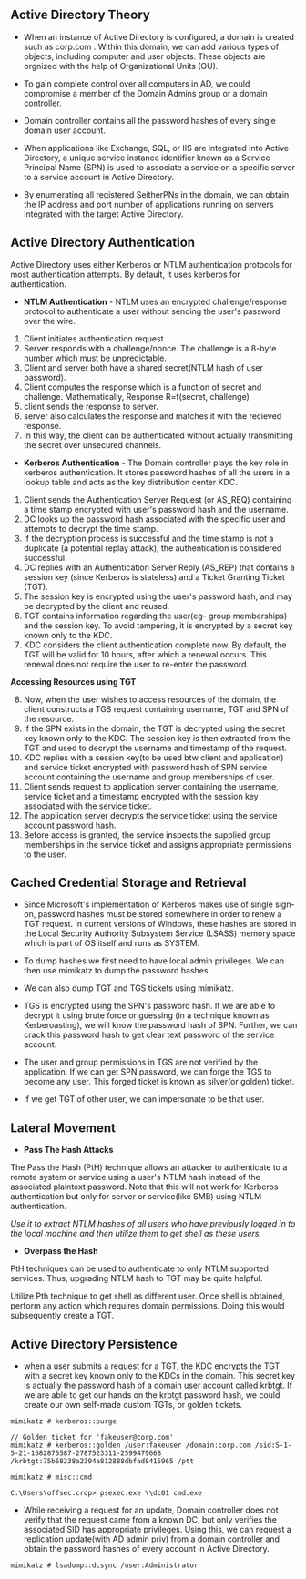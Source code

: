 ## Active Directory Theory

* When an instance of Active Directory is configured, a domain is created such as corp.com . Within this domain, we can add various types of objects, including computer and user objects. These objects are orgnized with the help of Organizational Units (OU).

* To gain complete control over all computers in AD, we could compromise a member of the Domain Admins group or a domain controller.

* Domain controller contains all the password hashes of every single domain user account.

* When applications like Exchange, SQL, or IIS are integrated into Active Directory, a unique service instance identifier known as a Service Principal Name (SPN) is used to associate a service on a specific server to a service account in Active Directory.

* By enumerating all registered SeitherPNs in the domain, we can obtain the IP address and port number of applications running on servers integrated with the target Active Directory.

## Active Directory Authentication

Active Directory uses either Kerberos or NTLM authentication protocols for most authentication attempts. By default, it uses kerberos for authentication.


* __NTLM Authentication__ - NTLM uses an encrypted challenge/response protocol to authenticate a user without sending the user's password over the wire.


1. Client initiates authentication request
2. Server responds with a challenge/nonce. The challenge is a 8-byte number which must be unpredictable.
3. Client and server both have a shared secret(NTLM hash of user password).
4. Client computes the response which is a function of secret and challenge. Mathematically, Response R=f(secret, challenge)
5. client sends the response to server.
6. server also calculates the response and matches it with the recieved response.
7. In this way, the client can be authenticated without actually transmitting the secret over unsecured channels.


* __Kerberos Authentication__ -  The Domain controller plays the key role in kerberos authentication. It stores password hashes of all the users in a lookup table and acts as the key distribution center KDC.


1. Client sends the Authentication Server Request (or AS_REQ) containing a time stamp encrypted with user's password hash and the username. 
2. DC looks up the password hash associated with
the specific user and attempts to decrypt the time stamp.
3. If the decryption process is successful
and the time stamp is not a duplicate (a potential replay attack), the authentication is considered
successful.
4. DC replies with an Authentication Server Reply (AS_REP) that contains a session key (since Kerberos is stateless) and a Ticket Granting Ticket (TGT).
5. The session key is encrypted using the user's password hash, and may be decrypted by the client and reused.
6. TGT contains information regarding the user(eg- group memberships) and the session key. To avoid tampering, it is encrypted by a secret key known only to the KDC.
7. KDC considers the client authentication complete now. By default, the TGT will be valid for 10 hours, after which a renewal occurs. This renewal does not require the user to re-enter the password.


__Accessing Resources using TGT__

8. Now, when the user wishes to access resources of the domain, the client constructs a TGS request containing username, TGT and SPN of the resource.
9. If the SPN exists in the domain, the TGT is decrypted using the secret key known only to the KDC. The session key is then extracted from the TGT and used to decrypt the username and timestamp of the request.
10. KDC replies with a session key(to be used btw client and application) and service ticket encrypted with password hash of SPN service account containing the username and group memberships of user.
11. Client sends request to application server containing the username, service ticket and a timestamp encrypted with the session key associated with the service ticket.
12. The application server decrypts the service ticket using the service account password hash.
13. Before access is granted, the service inspects the supplied group memberships in the service ticket and assigns appropriate permissions to the user.



## Cached Credential Storage and Retrieval

* Since Microsoft's implementation of Kerberos makes use of single sign-on, password hashes must be stored somewhere in order to renew a TGT request. In current versions of Windows, these hashes are stored in the Local Security Authority Subsystem Service (LSASS) memory space which is part of OS itself and runs as SYSTEM.

* To dump hashes we first need to have local admin privileges. We can then use mimikatz to dump the password hashes.

* We can also dump TGT and TGS tickets using mimikatz.

* TGS is encrypted using the SPN's password hash. If we are able to decrypt it using brute force or guessing (in a technique known as Kerberoasting), we will know the password hash of SPN. Further, we can crack this password hash to get clear text password of the service account.

* The user and group permissions in TGS are not verified by the application. If we can get SPN password, we can forge the TGS to become any user. This forged ticket is known as silver(or golden) ticket.

* If we get TGT of other user, we can impersonate to be that user.


## Lateral Movement

* __Pass The Hash Attacks__ 

The Pass the Hash (PtH) technique allows an attacker to authenticate to a remote system or service using a user's NTLM hash instead of the associated plaintext password. Note that this will not work for Kerberos authentication but only for server or service(like SMB) using NTLM authentication.

_Use it to extract NTLM hashes of all users who have previously logged in to the local machine and then utilize them to get shell as these users._

* __Overpass the Hash__

PtH techniques can be used to authenticate to only NTLM supported services. Thus, upgrading NTLM hash to TGT may be quite helpful.

Utilize Pth technique to get shell as different user. Once shell is obtained, perform any action which requires domain permissions. Doing this would subsequently create a TGT.

## Active Directory Persistence

* when a user submits a request for a TGT, the KDC encrypts the TGT with a secret key known only to the KDCs in the domain. This secret key is actually the password hash of a domain user account called krbtgt. If we are able to get our hands on the krbtgt password hash, we could create our own self-made custom TGTs, or golden tickets.

```
mimikatz # kerberos::purge

// Golden ticket for 'fakeuser@corp.com'
mimikatz # kerberos::golden /user:fakeuser /domain:corp.com /sid:S-1-5-21-1682875587-2787523311-2599479668 /krbtgt:75b68238a2394a812888dbfad8415965 /ptt

mimikatz # misc::cmd

C:\Users\offsec.crop> psexec.exe \\dc01 cmd.exe
```

* While receiving a request for an update, Domain controller does not verify that the request came from a known DC, but only verifies the associated SID has appropriate privileges. Using this, we can request a replication update(with AD admin priv) from a domain controller and obtain the password hashes of every account in Active Directory.

```
mimikatz # lsadump::dcsync /user:Administrator
```
